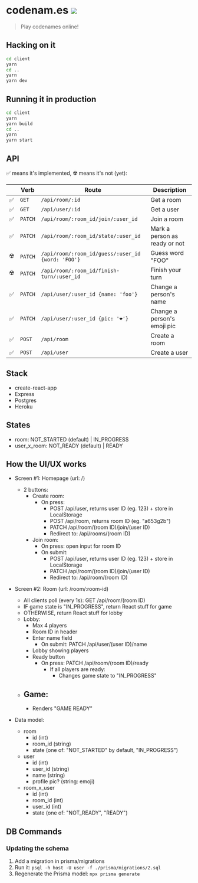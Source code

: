 # codenam.es ![](https://github.com/bcherny/codenam.es/workflows/ci/badge.svg)

> Play codenames online!

## Hacking on it

```sh
cd client
yarn
cd ..
yarn
yarn dev
```

## Running it in production

```sh
cd client
yarn
yarn build
cd ..
yarn
yarn start
```

## API

✅ means it's implemented, ☢️ means it's not (yet):

|     | Verb    | Route                                             | Description                   |
| --- | ------- | ------------------------------------------------- | ----------------------------- |
| ✅  | `GET`   | `/api/room/:id`                                   | Get a room                    |
| ✅  | `GET`   | `/api/user/:id`                                   | Get a user                    |
| ✅  | `PATCH` | `/api/room/:room_id/join/:user_id`                | Join a room                   |
| ✅  | `PATCH` | `/api/room/:room_id/state/:user_id`               | Mark a person as ready or not |
| ☢️  | `PATCH` | `/api/room/:room_id/guess/:user_id {word: 'FOO'}` | Guess word "FOO"              |
| ☢️  | `PATCH` | `/api/room/:room_id/finish-turn/:user_id`         | Finish your turn              |
| ✅  | `PATCH` | `/api/user/:user_id {name: 'foo'}`                | Change a person's name        |
| ✅  | `PATCH` | `/api/user/:user_id {pic: '❤️'}`                  | Change a person's emoji pic   |
| ✅  | `POST`  | `/api/room`                                       | Create a room                 |
| ✅  | `POST`  | `/api/user`                                       | Create a user                 |

## Stack

- create-react-app
- Express
- Postgres
- Heroku

## States

- room: NOT_STARTED (default) | IN_PROGRESS
- user_x_room: NOT_READY (default) | READY

## How the UI/UX works

- Screen #1: Homepage (url: /)
  - 2 buttons:
    - Create room:
      - On press:
        - POST /api/user, returns user ID (eg. 123) + store in LocalStorage
        - POST /api/room, returns room ID (eg. "a653g2b")
        - PATCH /api/room/(room ID)/join/(user ID)
        - Redirect to: /api/rooms/(room ID)
    - Join room:
      - On press: open input for room ID
      - On submit:
        - POST /api/user, returns user ID (eg. 123) + store in LocalStorage
        - PATCH /api/room/(room ID)/join/(user ID)
        - Redirect to: /api/room/(room ID)
- Screen #2: Room (url: /room/:room-id)

  - All clients poll (every 1s): GET /api/room/(room ID)
  - IF game state is "IN_PROGRESS", return React stuff for game
  - OTHERWISE, return React stuff for lobby
  - Lobby:
    - Max 4 players
    - Room ID in header
    - Enter name field
      - On submit: PATCH /api/user/(user ID)/name
    - Lobby showing players
    - Ready button
      - On press: PATCH /api/room/(room ID)/ready
        - If all players are ready:
          - Changes game state to "IN_PROGRESS"
  - ## Game:
    - Renders "GAME READY"

- Data model:
  - room
    - id (int)
    - room_id (string)
    - state (one of: "NOT_STARTED" by default, "IN_PROGRESS")
  - user
    - id (int)
    - user_id (string)
    - name (string)
    - profile pic? (string: emoji)
  - room_x_user
    - id (int)
    - room_id (int)
    - user_id (int)
    - state (one of: "NOT_READY", "READY")

## DB Commands

### Updating the schema

1. Add a migration in prisma/migrations
2. Run it: `psql -h host -U user -f ./prisma/migrations/2.sql`
3. Regenerate the Prisma model: `npx prisma generate`
